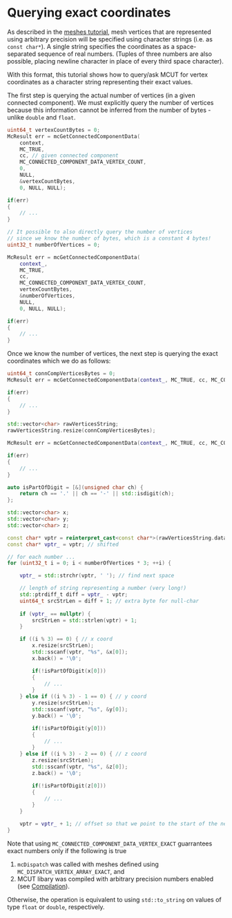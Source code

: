 # Querying exact coordinates

As described in the [meshes tutorial](tutorials/meshes), mesh vertices that are represented using arbitrary precision will be specified using character strings (i.e. as `const char*`). A single string specifies the coordinates as a space-separated sequence of real numbers. (Tuples of three numbers are also possible, placing newline character in place of every third space character). 

With this format, this tutorial shows how to query/ask MCUT for vertex coordinates as a character string representing their exact values. 

The first step is querying the actual number of vertices (in a given connected component). We must explicitly query the number of vertices because this information cannot be inferred from the number of bytes - unlike `double` and `float`. 

```c++
uint64_t vertexCountBytes = 0;
McResult err = mcGetConnectedComponentData(
    context, 
    MC_TRUE, 
    cc, // given connected component 
    MC_CONNECTED_COMPONENT_DATA_VERTEX_COUNT, 
    0, 
    NULL, 
    &vertexCountBytes, 
    0, NULL, NULL);

if(err)
{
    // ...
}

// It possible to also directly query the number of vertices 
// since we know the number of bytes, which is a constant 4 bytes!
uint32_t numberOfVertices = 0;

McResult err = mcGetConnectedComponentData(
    context_, 
    MC_TRUE, 
    cc, 
    MC_CONNECTED_COMPONENT_DATA_VERTEX_COUNT, 
    vertexCountBytes, 
    &numberOfVertices, 
    NULL, 
    0, NULL, NULL);

if(err)
{
    // ...
}
```

Once we know the number of vertices, the next step is querying the exact coordinates which we do as follows:

```c++
uint64_t connCompVerticesBytes = 0;
McResult err = mcGetConnectedComponentData(context_, MC_TRUE, cc, MC_CONNECTED_COMPONENT_DATA_VERTEX_EXACT, 0, NULL, &connCompVerticesBytes, 0, NULL, NULL);

if(err)
{
    // ...
}

std::vector<char> rawVerticesString;
rawVerticesString.resize(connCompVerticesBytes);

McResult err = mcGetConnectedComponentData(context_, MC_TRUE, cc, MC_CONNECTED_COMPONENT_DATA_VERTEX_EXACT, connCompVerticesBytes, (void*)rawVerticesString.data(), NULL, 0, NULL, NULL);

if(err)
{
    // ...
}

auto isPartOfDigit = [&](unsigned char ch) {
    return ch == '.' || ch == '-' || std::isdigit(ch);
};

std::vector<char> x;
std::vector<char> y;
std::vector<char> z;

const char* vptr = reinterpret_cast<const char*>(rawVerticesString.data());
const char* vptr_ = vptr; // shifted

// for each number ...
for (uint32_t i = 0; i < numberOfVertices * 3; ++i) {

    vptr_ = std::strchr(vptr, ' '); // find next space

    // length of string representing a number (very long!)
    std::ptrdiff_t diff = vptr_ - vptr;
    uint64_t srcStrLen = diff + 1; // extra byte for null-char
    
    if (vptr_ == nullptr) {
        srcStrLen = std::strlen(vptr) + 1;
    }

    if ((i % 3) == 0) { // x coord
        x.resize(srcStrLen);
        std::sscanf(vptr, "%s", &x[0]);
        x.back() = '\0';

        if(!isPartOfDigit(x[0]))
        {
            // ...
        }
    } else if ((i % 3) - 1 == 0) { // y coord
        y.resize(srcStrLen);
        std::sscanf(vptr, "%s", &y[0]);
        y.back() = '\0';

        if(!isPartOfDigit(y[0]))
        {
            // ...
        }
    } else if ((i % 3) - 2 == 0) { // z coord
        z.resize(srcStrLen);
        std::sscanf(vptr, "%s", &z[0]);
        z.back() = '\0';

        if(!isPartOfDigit(z[0]))
        {
            // ...
        }
    }

    vptr = vptr_ + 1; // offset so that we point to the start of the next number/line
}
```

Note that using `MC_CONNECTED_COMPONENT_DATA_VERTEX_EXACT` guarrantees exact numbers only if the following is true 

1. `mcDispatch` was called with meshes defined using `MC_DISPATCH_VERTEX_ARRAY_EXACT`, and 
2. MCUT libary was compiled with arbitrary precision numbers enabled (see [Compilation](building)). 

Otherwise, the operation is equivalent to using `std::to_string` on values of type `float` or `double`, respectively.
